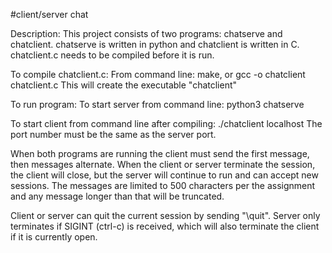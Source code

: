 #client/server chat

Description:
This project consists of two programs: chatserve and chatclient. chatserve is written in python and chatclient is written in C.
chatclient.c needs to be compiled before it is run. 

To compile chatclient.c:
From command line: make, or gcc -o chatclient chatclient.c
This will create the executable "chatclient"

To run program:
To start server from command line: python3 chatserve <portnum>

To start client from command line after compiling: ./chatclient localhost <portnum>
The port number must be the same as the server port.

When both programs are running the client must send the first message, then messages alternate. When the client or server
terminate the session, the client will close, but the server will continue to run and can accept new sessions. The messages
are limited to 500 characters per the assignment and any message longer than that will be truncated.

Client or server can quit the current session by sending "\quit". Server only terminates if SIGINT (ctrl-c) is received, which 
will also terminate the client if it is currently open.
